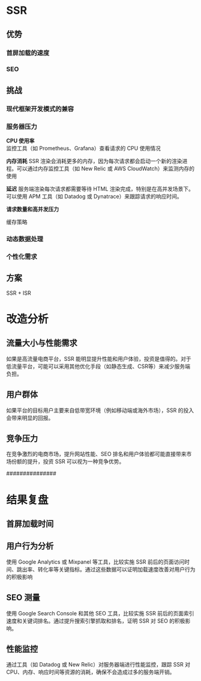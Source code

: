 # SSR
## 优势
### 首屏加载的速度
### SEO
## 挑战
### 现代框架开发模式的兼容


### 服务器压力
**CPU 使用率**  
监控工具（如 Prometheus、Grafana）查看请求的 CPU 使用情况  

**内存消耗**
SSR 渲染会消耗更多的内存，因为每次请求都会启动一个新的渲染进程。可以通过内存监控工具（如 New Relic 或 AWS CloudWatch）来监测内存的使用

**延迟**
服务端渲染每次请求都需要等待 HTML 渲染完成，特别是在高并发场景下。可以使用 APM 工具（如 Datadog 或 Dynatrace）来跟踪请求的响应时间。

**请求数量和高并发压力**

缓存策略
### 动态数据处理
### 个性化需求
## 方案
SSR + ISR

# 改造分析
## 流量大小与性能需求
如果是高流量电商平台，SSR 能明显提升性能和用户体验，投资是值得的。对于低流量平台，可能可以采用其他优化手段（如静态生成、CSR等）来减少服务端负担。
## 用户群体
如果平台的目标用户主要来自低带宽环境（例如移动端或海外市场），SSR 的投入会带来明显的回报。
## 竞争压力
在竞争激烈的电商市场，提升网站性能、SEO 排名和用户体验都可能直接带来市场份额的提升，投资 SSR 可以视为一种竞争优势。

###############
# 结果复盘
## 首屏加载时间
## 用户行为分析
使用 Google Analytics 或 Mixpanel 等工具，比较实施 SSR 前后的页面访问时间、跳出率、转化率等关键指标。通过这些数据可以证明加载速度改善对用户行为的积极影响
## SEO 测量
使用 Google Search Console 和其他 SEO 工具，比较实施 SSR 前后的页面索引速度和关键词排名。通过提升搜索引擎抓取和排名，证明 SSR 对 SEO 的积极影响。
## 性能监控
通过工具（如 Datadog 或 New Relic）对服务器端进行性能监控，跟踪 SSR 对 CPU、内存、响应时间等资源的消耗，确保不会造成过多的服务端开销。

